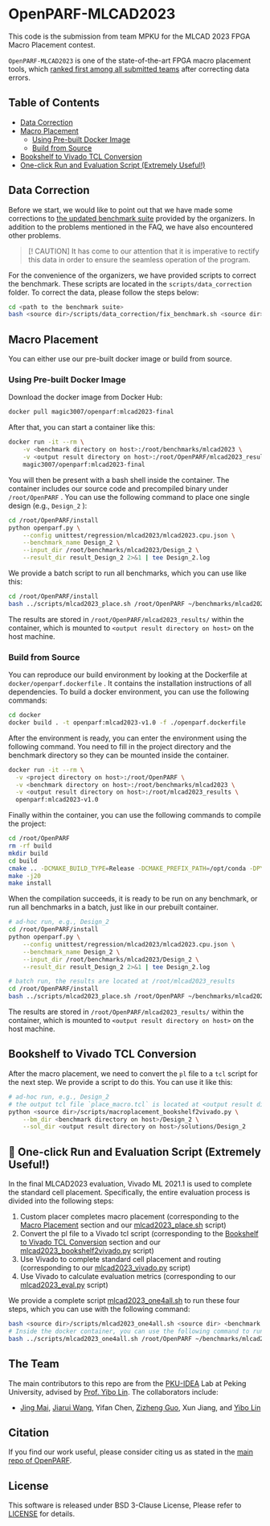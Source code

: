 # OpenPARF-MLCAD2023

This code is the submission from team MPKU for the MLCAD 2023 FPGA Macro Placement contest.

`OpenPARF-MLCAD2023` is one of the state-of-the-art FPGA macro placement tools, which [ranked first among all submitted teams](https://ieeexplore.ieee.org/document/10299868) after correcting data errors.

## Table of Contents

* [Data Correction](#data-correction)
* [Macro Placement](#macro-placement)
    - [Using Pre-built Docker Image](#using-pre-built-docker-image)
    - [Build from Source](#build-from-source)
* [Bookshelf to Vivado TCL Conversion](#bookshelf-to-vivado-tcl-conversion)
* [One-click Run and Evaluation Script (Extremely Useful!)](#-one-click-run-and-evaluation-script-extremely-useful)

## Data Correction

Before we start, we would like to point out that we have made some corrections to [the updated benchmark suite](https://www.kaggle.com/datasets/ismailbustany/updated-mlcad-2023-contest-benchmark) provided by the organizers. In addition to the problems mentioned in the FAQ, we have also encountered other problems.

> [! CAUTION]
> It has come to our attention that it is imperative to rectify this data in order to ensure the seamless operation of the program.

For the convenience of the organizers, we have provided scripts to correct the benchmark. These scripts are located in the `scripts/data_correction` folder. To correct the data, please follow the steps below:

```bash
cd <path to the benchmark suite>
bash <source dir>/scripts/data_correction/fix_benchmark.sh <source dir>
```

## Macro Placement

You can either use our pre-built docker image or build from source.

### Using Pre-built Docker Image

Download the docker image from Docker Hub:

```bash
docker pull magic3007/openparf:mlcad2023-final
```

After that, you can start a container like this:

```bash
docker run -it --rm \
    -v <benchmark directory on host>:/root/benchmarks/mlcad2023 \
    -v <output result directory on host>:/root/OpenPARF/mlcad2023_results \
    magic3007/openparf:mlcad2023-final
```

You will then be present with a bash shell inside the container.
The container includes our source code and precompiled binary under `/root/OpenPARF` .
You can use the following command to place one single design (e.g., `Design_2` ):

```bash
cd /root/OpenPARF/install
python openparf.py \
    --config unittest/regression/mlcad2023/mlcad2023.cpu.json \
    --benchmark_name Design_2 \
    --input_dir /root/benchmarks/mlcad2023/Design_2 \
    --result_dir result_Design_2 2>&1 | tee Design_2.log
```

We provide a batch script to run all benchmarks, which you can use like this:

```bash
cd /root/OpenPARF/install
bash ../scripts/mlcad2023_place.sh /root/OpenPARF ~/benchmarks/mlcad2023 unittest/regression/mlcad2023/mlcad2023.cpu.json /root/OpenPARF/mlcad2023_results
```

The results are stored in `/root/OpenPARF/mlcad2023_results/` within the container, which is mounted to `<output result directory on host>` on the host machine.

### Build from Source

You can reproduce our build environment by looking at the Dockerfile at `docker/openparf.dockerfile` .
It contains the installation instructions of all dependencies.
To build a docker environment, you can use the following commands:

```bash
cd docker
docker build . -t openparf:mlcad2023-v1.0 -f ./openparf.dockerfile
```

After the environment is ready, you can enter the environment using the following command.
You need to fill in the project directory and the benchmark directory so they can be mounted inside the container.

```bash
docker run -it --rm \
  -v <project directory on host>:/root/OpenPARF \
  -v <benchmark directory on host>:/root/benchmarks/mlcad2023 \
  -v <output result directory on host>:/root/mlcad2023_results \
  openparf:mlcad2023-v1.0
```

Finally within the container, you can use the following commands to compile the project:

```bash
cd /root/OpenPARF
rm -rf build
mkdir build
cd build
cmake .. -DCMAKE_BUILD_TYPE=Release -DCMAKE_PREFIX_PATH=/opt/conda -DPYTHON_EXECUTABLE=$(which python) -DPython3_EXECUTABLE=$(which python) -DCMAKE_INSTALL_PREFIX=../install -DENABLE_ROUTER=OFF
make -j20
make install
```

When the compilation succeeds, it is ready to be run on any benchmark, or run all benchmarks in a batch, just like in our prebuilt container.

```bash
# ad-hoc run, e.g., Design_2
cd /root/OpenPARF/install
python openparf.py \
    --config unittest/regression/mlcad2023/mlcad2023.cpu.json \
    --benchmark_name Design_2 \
    --input_dir /root/benchmarks/mlcad2023/Design_2 \
    --result_dir result_Design_2 2>&1 | tee Design_2.log

# batch run, the results are located at /root/mlcad2023_results
cd /root/OpenPARF/install
bash ../scripts/mlcad2023_place.sh /root/OpenPARF ~/benchmarks/mlcad2023 unittest/regression/mlcad2023/mlcad2023.cpu.json /root/OpenPARF/mlcad2023_results
```

The results are stored in `/root/OpenPARF/mlcad2023_results/` within the container, which is mounted to `<output result directory on host>` on the host machine.

## Bookshelf to Vivado TCL Conversion

After the macro placement, we need to convert the `pl` file to a `tcl` script for the next step. We provide a script to do this. You can use it like this:

```bash
# ad-hoc run, e.g., Design_2
# the output tcl file `place_macro.tcl` is located at <output result directory on host>/solutions/Design_2/place_macro.tcl
python <source dir>/scripts/macroplacement_bookshelf2vivado.py \
    --bm_dir <benchmark directory on host>/Design_2 \
    --sol_dir <output result directory on host>/solutions/Design_2
```

## 🌟 One-click Run and Evaluation Script (Extremely Useful!)

In the final MLCAD2023 evaluation, Vivado ML 2021.1 is used to complete the standard cell placement. Specifically, the entire evaluation process is divided into the following steps:
1. Custom placer completes macro placement (corresponding to the [Macro Placement](#macro-placement) section and our [mlcad2023_place.sh](./scripts/mlcad2023_place.sh) script)
2. Convert the pl file to a Vivado tcl script (corresponding to the [Bookshelf to Vivado TCL Conversion](#bookshelf-to-vivado-tcl-conversion) section and our [mlcad2023_bookshelf2vivado.py](./scripts/mlcad2023_bookshelf2vivado.py) script)
3. Use Vivado to complete standard cell placement and routing (corresponding to our [mlcad2023_vivado.py](./scripts/mlcad2023_vivado.py) script)
4. Use Vivado to calculate evaluation metrics (corresponding to our [mlcad2023_eval.py](./scripts/mlcad2023_eval.py) script)

We provide a complete script [mlcad2023_one4all.sh](./scripts/mlcad2023_one4all.sh) to run these four steps, which you can use with the following command:

```bash
bash <source dir>/scripts/mlcad2023_one4all.sh <source dir> <benchmark dir> <config path> <home path>
# Inside the docker container, you can use the following command to run
bash ../scripts/mlcad2023_one4all.sh /root/OpenPARF ~/benchmarks/mlcad2023 unittest/regression/mlcad2023/mlcad2023.cpu.json /root/OpenPARF/mlcad2023_results
```

## The Team

The main contributors to this repo are from the [PKU-IDEA](https://github.com/PKU-IDEA) Lab at Peking University, advised by [Prof. Yibo Lin](https://yibolin.com). The collaborators include:
* [Jing Mai](https://magic3007.github.io), [Jiarui Wang](https://tomjerry213.github.io), Yifan Chen, [Zizheng Guo](https://guozz.cn), Xun Jiang, and [Yibo Lin](https://yibolin.com)

## Citation

If you find our work useful, please consider citing us as stated in the [main repo of OpenPARF](https://github.com/PKU-IDEA/OpenPARF).

## License

This software is released under BSD 3-Clause License, Please refer to [LICENSE](./LICENSE) for details.
